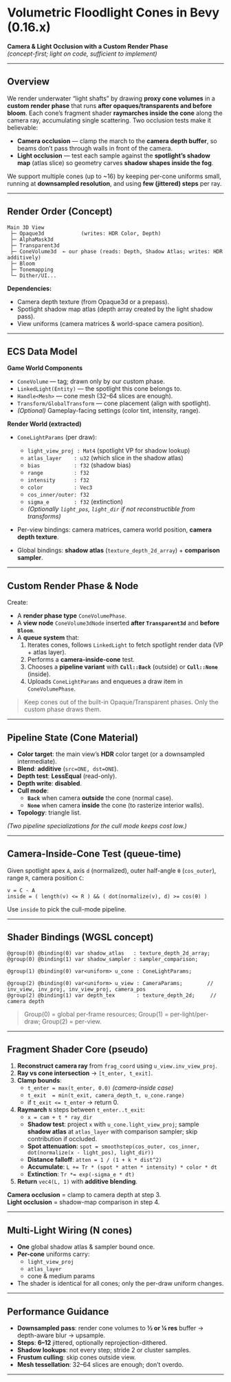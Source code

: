 # Volumetric Floodlight Cones in Bevy (0.16.x)
**Camera & Light Occlusion with a Custom Render Phase**  
*(concept-first; light on code, sufficient to implement)*

---

## Overview

We render underwater “light shafts” by drawing **proxy cone volumes** in a **custom render phase** that runs **after opaques/transparents and before bloom**. Each cone’s fragment shader **raymarches inside the cone** along the camera ray, accumulating single scattering. Two occlusion tests make it believable:

- **Camera occlusion** — clamp the march to the **camera depth buffer**, so beams don’t pass through walls in front of the camera.
- **Light occlusion** — test each sample against the **spotlight’s shadow map** (atlas slice) so geometry carves **shadow shapes inside the fog**.

We support multiple cones (up to ~16) by keeping per-cone uniforms small, running at **downsampled resolution**, and using **few (jittered) steps** per ray.

---

## Render Order (Concept)

```
Main 3D View
 ├─ Opaque3d            (writes: HDR Color, Depth)
 ├─ AlphaMask3d
 ├─ Transparent3d
 ├─ ConeVolume3d  ← our phase (reads: Depth, Shadow Atlas; writes: HDR additively)
 ├─ Bloom
 ├─ Tonemapping
 └─ Dither/UI...
```

**Dependencies:**  
- Camera depth texture (from Opaque3d or a prepass).  
- Spotlight shadow map atlas (depth array created by the light shadow pass).  
- View uniforms (camera matrices & world-space camera position).

---

## ECS Data Model

**Game World Components**
- `ConeVolume` — tag; drawn only by our custom phase.
- `LinkedLight(Entity)` — the spotlight this cone belongs to.
- `Handle<Mesh>` — cone mesh (32–64 slices are enough).
- `Transform/GlobalTransform` — cone placement (align with spotlight).
- *(Optional)* Gameplay-facing settings (color tint, intensity, range).

**Render World (extracted)**
- `ConeLightParams` (per draw):  
  - `light_view_proj : Mat4` (spotlight VP for shadow lookup)  
  - `atlas_layer    : u32`   (which slice in the shadow atlas)  
  - `bias           : f32`   (shadow bias)  
  - `range          : f32`  
  - `intensity      : f32`  
  - `color          : Vec3`  
  - `cos_inner/outer: f32`  
  - `sigma_e        : f32`   (extinction)  
  - *(Optionally `light_pos`, `light_dir` if not reconstructible from transforms)*

- Per-view bindings: camera matrices, camera world position, **camera depth texture**.  
- Global bindings: **shadow atlas** (`texture_depth_2d_array`) + **comparison sampler**.

---

## Custom Render Phase & Node

Create:
- A **render phase type** `ConeVolumePhase`.
- A **view node** `ConeVolume3dNode` inserted **after `Transparent3d`** and **before `Bloom`**.
- A **queue system** that:
  1. Iterates cones, follows `LinkedLight` to fetch spotlight render data (VP + atlas layer).
  2. Performs a **camera-inside-cone** test.
  3. Chooses a **pipeline variant** with **`Cull::Back`** (outside) or **`Cull::None`** (inside).
  4. Uploads `ConeLightParams` and enqueues a draw item in `ConeVolumePhase`.

> Keep cones out of the built-in Opaque/Transparent phases. Only the custom phase draws them.

---

## Pipeline State (Cone Material)

- **Color target**: the main view’s **HDR** color target (or a downsampled intermediate).
- **Blend**: **additive** (`src=ONE, dst=ONE`).
- **Depth test**: **LessEqual** (read-only).
- **Depth write**: **disabled**.
- **Cull mode**:  
  - **`Back`** when camera **outside** the cone (normal case).  
  - **`None`** when camera **inside** the cone (to rasterize interior walls).
- **Topology**: triangle list.

*(Two pipeline specializations for the cull mode keeps cost low.)*

---

## Camera-Inside-Cone Test (queue-time)

Given spotlight apex `A`, axis `d` (normalized), outer half-angle `θ` (`cos_outer`), range `R`, camera position `C`:

```
v = C - A
inside = ( length(v) <= R ) && ( dot(normalize(v), d) >= cos(θ) )
```

Use `inside` to pick the cull-mode pipeline.

---

## Shader Bindings (WGSL concept)

```
@group(0) @binding(0) var shadow_atlas   : texture_depth_2d_array;
@group(0) @binding(1) var shadow_sampler : sampler_comparison;

@group(1) @binding(0) var<uniform> u_cone : ConeLightParams;

@group(2) @binding(0) var<uniform> u_view : CameraParams;        // inv_view, inv_proj, inv_view_proj, camera_pos
@group(2) @binding(1) var depth_tex       : texture_depth_2d;     // camera depth
```

> Group(0) = global per-frame resources; Group(1) = per-light/per-draw; Group(2) = per-view.

---

## Fragment Shader Core (pseudo)

1) **Reconstruct camera ray** from `frag_coord` using `u_view.inv_view_proj`.  
2) **Ray vs cone intersection** → `[t_enter, t_exit]`.  
3) **Clamp bounds**:
   - `t_enter = max(t_enter, 0.0)`  *(camera-inside case)*  
   - `t_exit  = min(t_exit, camera_depth_t, u_cone.range)`  
   - if `t_exit <= t_enter` → return 0.
4) **Raymarch** `N` steps between `t_enter..t_exit`:
   - `x = cam + t * ray_dir`
   - **Shadow test**: project `x` with `u_cone.light_view_proj`; sample **shadow atlas** at `atlas_layer` with comparison sampler; skip contribution if occluded.
   - **Spot attenuation**: `spot = smoothstep(cos_outer, cos_inner, dot(normalize(x - light_pos), light_dir))`
   - **Distance falloff**: `atten = 1 / (1 + k * dist^2)`
   - **Accumulate**: `L += Tr * (spot * atten * intensity) * color * dt`
   - **Extinction**: `Tr *= exp(-sigma_e * dt)`
5) **Return** `vec4(L, 1)` with **additive blending**.

**Camera occlusion** = clamp to camera depth at step 3.  
**Light occlusion**  = shadow-map comparison in step 4.

---

## Multi-Light Wiring (N cones)

- **One** global shadow atlas & sampler bound once.  
- **Per-cone** uniforms carry:
  - `light_view_proj`
  - `atlas_layer`
  - cone & medium params
- The shader is identical for all cones; only the per-draw uniform changes.

---

## Performance Guidance

- **Downsampled pass**: render cone volumes to **½ or ¼ res** buffer → depth-aware blur → upsample.  
- **Steps**: **6–12** jittered, optionally reprojection-dithered.  
- **Shadow lookups**: not every step; stride 2 or cluster samples.  
- **Frustum culling**: skip cones outside view.  
- **Mesh tessellation**: 32–64 slices are enough; don’t overdo.

---
